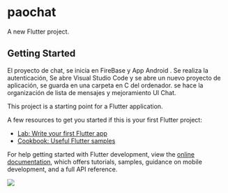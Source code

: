 # paochat

A new Flutter project.

## Getting Started

 El proyecto de chat, se inicia en  FireBase y App Android . Se realiza la autenticación, Se abre Visual Studio Code y se abre un nuevo proyecto de aplicación, se guarda en una carpeta en C del ordenador. se hace la organización de lista de mensajes y mejoramiento UI Chat.

This project is a starting point for a Flutter application.

A few resources to get you started if this is your first Flutter project:

- [Lab: Write your first Flutter app](https://docs.flutter.dev/get-started/codelab)
- [Cookbook: Useful Flutter samples](https://docs.flutter.dev/cookbook)

For help getting started with Flutter development, view the
[online documentation](https://docs.flutter.dev/), which offers tutorials,
samples, guidance on mobile development, and a full API reference.

![](paochat)
